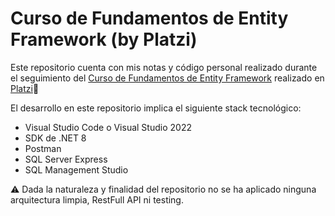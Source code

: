 # Curso de Fundamentos de Entity Framework (by Platzi)

Este repositorio cuenta con mis notas y código personal realizado durante el seguimiento del [Curso de Fundamentos de Entity Framework](https://platzi.com/cursos/entity-framework/) realizado en [Platzi](https://platzi.com/)💚


El desarrollo en este repositorio implica el siguiente stack tecnológico:
- Visual Studio Code o Visual Studio 2022
- SDK de .NET 8
- Postman
- SQL Server Express
- SQL Management Studio

⚠️ Dada la naturaleza y finalidad del repositorio no se ha aplicado ninguna arquitectura limpia, RestFull API ni testing.
